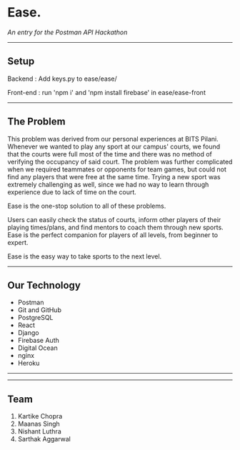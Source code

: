 # **Ease.**

_An entry for the Postman API Hackathon_

---

## Setup

Backend : Add keys.py to ease/ease/

Front-end : run 'npm i' and 'npm install firebase' in ease/ease-front

---

## The Problem

This problem was derived from our personal experiences at BITS Pilani. Whenever we wanted to play any sport at our campus' courts, we found that the courts were full most of the time and there was no method of verifying the occupancy of said court. The problem was further complicated when we required teammates or opponents for team games, but could not find any players that were free at the same time. Trying a new sport was extremely challenging as well, since we had no way to learn through experience due to lack of time on the court.

Ease is the one-stop solution to all of these problems.

Users can easily check the status of courts, inform other players of their playing times/plans, and find mentors to coach them through new sports. Ease is the perfect companion for players of all levels, from beginner to expert.

Ease is the easy way to take sports to the next level.

---

## Our Technology

* Postman
* Git and GitHub
* PostgreSQL
* React
* Django
* Firebase Auth
* Digital Ocean
* nginx
* Heroku

---



---

## Team
 
1. Kartike Chopra
2. Maanas Singh
3. Nishant Luthra
4. Sarthak Aggarwal
